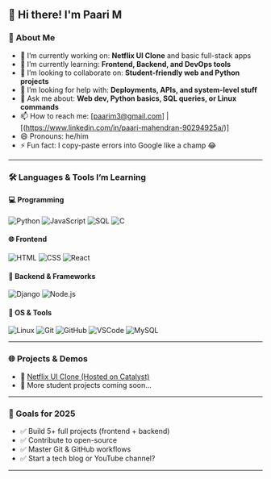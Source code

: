 ## 👋 Hi there! I'm Paari M

### 🚀 About Me

- 🔭 I’m currently working on: **Netflix UI Clone** and basic full-stack apps
- 🌱 I’m currently learning: **Frontend, Backend, and DevOps tools**
- 👯 I’m looking to collaborate on: **Student-friendly web and Python projects**
- 🤔 I’m looking for help with: **Deployments, APIs, and system-level stuff**
- 💬 Ask me about: **Web dev, Python basics, SQL queries, or Linux commands**
- 📫 How to reach me: [paarim3@gmail.com] | [(https://www.linkedin.com/in/paari-mahendran-90294925a/)]
- 😄 Pronouns: he/him
- ⚡ Fun fact: I copy-paste errors into Google like a champ 😂

---

### 🛠️ Languages & Tools I’m Learning

#### 💻 Programming
![Python](https://img.shields.io/badge/-Python-3776AB?style=flat&logo=python&logoColor=white)
![JavaScript](https://img.shields.io/badge/-JavaScript-F7DF1E?style=flat&logo=javascript&logoColor=black)
![SQL](https://img.shields.io/badge/-SQL-4479A1?style=flat&logo=postgresql&logoColor=white)
![C](https://img.shields.io/badge/-C-00599C?style=flat&logo=c&logoColor=white)

#### 🌐 Frontend
![HTML](https://img.shields.io/badge/-HTML5-E34F26?style=flat&logo=html5&logoColor=white)
![CSS](https://img.shields.io/badge/-CSS3-1572B6?style=flat&logo=css3&logoColor=white)
![React](https://img.shields.io/badge/-React-61DAFB?style=flat&logo=react&logoColor=black)

#### 🧠 Backend & Frameworks
![Django](https://img.shields.io/badge/-Django-092E20?style=flat&logo=django&logoColor=white)
![Node.js](https://img.shields.io/badge/-Node.js-339933?style=flat&logo=node.js&logoColor=white)

#### 🐧 OS & Tools
![Linux](https://img.shields.io/badge/-Linux-FCC624?style=flat&logo=linux&logoColor=black)
![Git](https://img.shields.io/badge/-Git-F05032?style=flat&logo=git&logoColor=white)
![GitHub](https://img.shields.io/badge/-GitHub-181717?style=flat&logo=github&logoColor=white)
![VSCode](https://img.shields.io/badge/-VSCode-007ACC?style=flat&logo=visual-studio-code&logoColor=white)
![MySQL](https://img.shields.io/badge/-MySQL-4479A1?style=flat&logo=mysql&logoColor=white)

---

### 🌐 Projects & Demos

- 🔗 [Netflix UI Clone (Hosted on Catalyst)](https://netflix-60039573357.development.catalystserverless.in/app/index.html)
- 📁 More student projects coming soon...

---

### 📌 Goals for 2025

- ✅ Build 5+ full projects (frontend + backend)
- ✅ Contribute to open-source
- ✅ Master Git & GitHub workflows
- ✅ Start a tech blog or YouTube channel?

---
